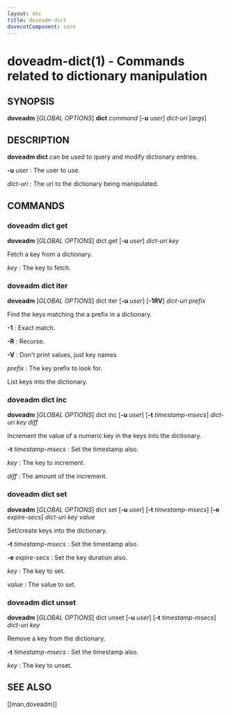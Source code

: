 ```yaml
---
layout: doc
title: doveadm-dict
dovecotComponent: core
---
```


# doveadm-dict(1) - Commands related to dictionary manipulation

## SYNOPSIS

**doveadm** [*GLOBAL OPTIONS*] **dict** *command* [**-u** *user*] *dict-uri* [*args*]

## DESCRIPTION

**doveadm dict** can be used to query and modify dictionary entries.

<!-- @include: global-options-formatter.inc -->

**-u** *user*
:   The user to use.

*dict-uri*
:   The uri to the dictionary being manipulated.

## COMMANDS

### doveadm dict get

**doveadm** [*GLOBAL OPTIONS*] dict get [**-u** *user*] *dict-uri* *key*

Fetch a key from a dictionary.

*key*
:   The key to fetch.

### doveadm dict iter

**doveadm** [*GLOBAL OPTIONS*] dict iter [**-u** *user*] [**-1RV**] *dict-uri* *prefix*

Find the keys matching the a prefix in a dictionary.

**-1**
:   Exact match.

**-R**
:   Recurse.

**-V**
:   Don't print values, just key names

*prefix*
:   The key prefix to look for.

List keys into the dictionary.

### doveadm dict inc

**doveadm** [*GLOBAL OPTIONS*] dict inc [**-u** *user*] [**-t** *timestamp-msecs*] *dict-uri* *key* *diff*

Increment the value of a numeric key in the keys into the dictionary.

**-t** *timestamp-msecs*
:   Set the timestamp also.

*key*
:   The key to increment.

*diff*
:   The amount of the increment.

### doveadm dict set

**doveadm** [*GLOBAL OPTIONS*] dict set [**-u** *user*] [**-t** *timestamp-msecs*] [**-e** *expire-secs*] *dict-uri* *key* *value*

Set/create keys into the dictionary.

**-t** *timestamp-msecs*
:   Set the timestamp also.

**-e** *expire-secs*
:   Set the key duration also.

*key*
:   The key to set.

*value*
:   The value to set.

### doveadm dict unset

**doveadm** [*GLOBAL OPTIONS*] dict unset [**-u** *user*] [**-t** *timestamp-msecs*] *dict-uri* *key*

Remove a key from the dictionary.

**-t** *timestamp-msecs*
:   Set the timestamp also.

*key*
:   The key to unset.

<!-- @include: reporting-bugs.inc -->

## SEE ALSO

[[man,doveadm]]
